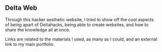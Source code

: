 ## Delta Web
Through this hacker aesthetic website, 
I tried to show off the cool aspects of being apart of Deltahacks, 
being able to create websites, 
and how to share the knowledge all at once.

Links are related to the materials I used, as many as I could,
and an external link to my main portfolio.

